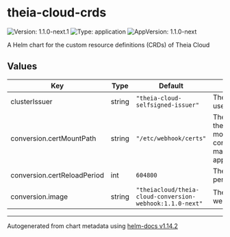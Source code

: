 # theia-cloud-crds

![Version: 1.1.0-next.1](https://img.shields.io/badge/Version-1.1.0--next.1-informational?style=flat-square) ![Type: application](https://img.shields.io/badge/Type-application-informational?style=flat-square) ![AppVersion: 1.1.0-next](https://img.shields.io/badge/AppVersion-1.1.0--next-informational?style=flat-square)

A Helm chart for the custom resource definitions (CRDs) of Theia Cloud

## Values

| Key | Type | Default | Description |
|-----|------|---------|-------------|
| clusterIssuer | string | `"theia-cloud-selfsigned-issuer"` | The cluster issuer to use for the certificate |
| conversion.certMountPath | string | `"/etc/webhook/certs"` | The location of where the certificates are mounted into the container (needs to match with application.properties) |
| conversion.certReloadPeriod | int | `604800` | The certificate reload period in seconds |
| conversion.image | string | `"theiacloud/theia-cloud-conversion-webhook:1.1.0-next"` | The image of the webhook container |

----------------------------------------------
Autogenerated from chart metadata using [helm-docs v1.14.2](https://github.com/norwoodj/helm-docs/releases/v1.14.2)
